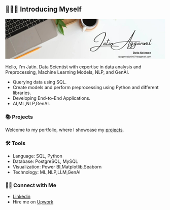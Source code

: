 ## 🙋🏻‍♀️ Introducing Myself

![Brown and Gray Simple Personal LinkedIn Banner](https://github.com/Jatiinagarwal/Assets/blob/main/linkedinbanner.jpg/)

Hello, I'm Jatin. Data Scientist with expertise in data analysis and Preprocessing, Machine Learning Models, NLP, and GenAI. 

- Querying data using SQL.
- Create models and perform preprocessing using Python and different libraries.
- Developing End-to-End Applications.
- AI,ML,NLP,GenAI.

### 📚 Projects

Welcome to my portfolio, where I showcase my [projects](https://github.com/katiehuangx/Portfolio-Guide/blob/main/README.md).

### 🛠️ Tools

- Language: SQL, Python
- Database: PostgreSQL, MySQL
- Visualization: Power BI,Matplotlib,Seaborn
- Technology: ML,NLP,LLM,GenAI

### 👋🏻 Connect with Me

- [Linkedin](https://www.linkedin.com/in/jatinagarwal03/)
- Hire me on [Upwork](https://www.upwork.com/freelancers/~016ea4ffe7d7d64c1d)
